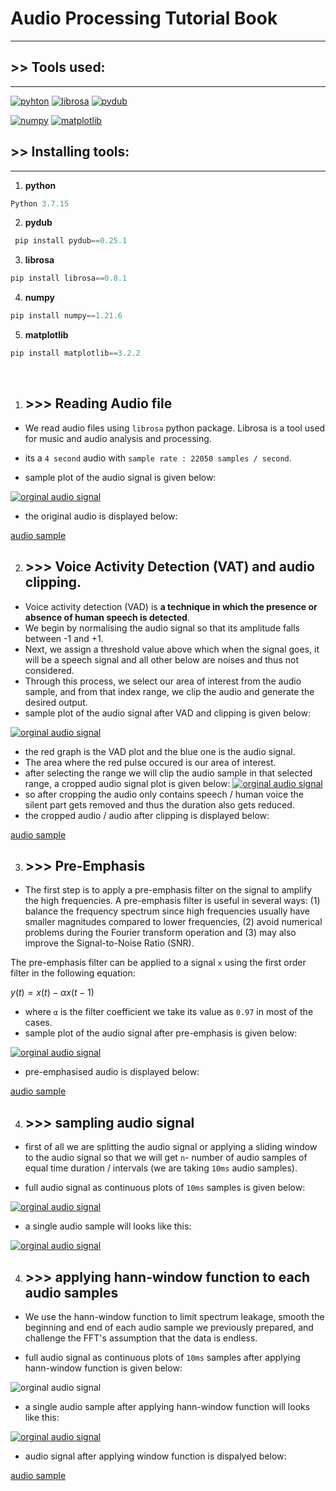  # Audio Processing Tutorial Book
---

## >> Tools used:
---

[![pyhton](https://www.python.org/static/community_logos/python-logo.png)](https://www.python.org/downloads/release/python-3715/)   [![librosa](https://librosa.org/images/librosa_logo_text.png)](https://librosa.org/)   [![pydub](https://images.g2crowd.com/uploads/product/image/large_detail/large_detail_86c4f17e5b0c4fc3d86420b9c7c5894c/pydub.png)](https://pydub.com/) 

[![numpy](https://ebssistemas.com/file/2021/05/NumPy-200x80.png)](https://numpy.org/)  [![matplotlib](https://matplotlib.org/2.0.2/plot_directive/mpl_examples/api/thumbnails/logo2.png)](https://matplotlib.org/stable/index.html)

## >> Installing tools:
---
1. <b>python</b>
 ```python
 Python 3.7.15
```
2.  <b>pydub</b>
```python
 pip install pydub==0.25.1 
```
3. <b> librosa </b> 
 ```python
 pip install librosa==0.8.1
```
4. <b>numpy</b>
 ```python
 pip install numpy==1.21.6
```
5. <b>matplotlib</b>
 ```python
 pip install matplotlib==3.2.2
```
<br>

1. ## >>> Reading Audio file
* We read audio files using `librosa` python package. Librosa is a tool used for music and audio analysis and processing.

* its a `4 second` audio with `sample rate : 22050 samples / second`.
*  sample plot of the audio signal is given below:
  
[![orginal audio signal](https://raw.githubusercontent.com/Ribin-Baby/Audio-Processing/main/images/1.png)](https://github.com/Ribin-Baby/Audio-Processing/tree/main/images)

* the original audio is displayed below:

[audio sample](https://user-images.githubusercontent.com/115212881/197967862-03e34890-4536-455e-9aad-b1eba1094514.mov)



2. ## >>> Voice Activity Detection (VAT) and audio clipping.
* Voice activity detection (VAD) is **a technique in which the presence or absence of human speech is detected**.
* We begin by normalising the audio signal so that its amplitude falls between -1 and +1.  
* Next, we assign a threshold value above which when the signal goes, it will be a speech signal and all other below are noises and thus not considered.
* Through this process, we select our area of interest from the audio sample, and from that index range, we clip the audio and generate the desired output.
*   sample plot of the audio signal after VAD  and clipping is given below:
  
[![orginal audio signal](https://raw.githubusercontent.com/Ribin-Baby/Audio-Processing/main/images/2.png)](https://github.com/Ribin-Baby/Audio-Processing/tree/main/images)

* the red graph is the VAD plot and the blue one is the audio signal.
* The area where the red pulse occured is our area of interest.
* after selecting the range we will clip the audio sample in that selected range, a cropped audio signal plot is given below:
[![orginal audio signal](https://raw.githubusercontent.com/Ribin-Baby/Audio-Processing/main/images/3.png)](https://github.com/Ribin-Baby/Audio-Processing/tree/main/images)
* so after cropping the audio only contains speech / human voice the silent part gets removed and thus the duration also gets reduced.
*  the cropped audio / audio after clipping is displayed below:

[audio sample](https://user-images.githubusercontent.com/115212881/197990158-d0e9e4ae-dddc-44f0-9988-dbad54480c6b.mov)


3. ## >>> Pre-Emphasis
* The first step is to apply a pre-emphasis filter on the signal to amplify the high frequencies. A pre-emphasis filter is useful in several ways: (1) balance the frequency spectrum since high frequencies usually have smaller magnitudes compared to lower frequencies, (2) avoid numerical problems during the Fourier transform operation and (3) may also improve the Signal-to-Noise Ratio (SNR).

The pre-emphasis filter can be applied to a signal  `x`  using the first order filter in the following equation:

$y(t)=x(t)−αx(t−1)$

* where `α` is the filter coefficient we take its value as `0.97` in most of the cases.
*   sample plot of the audio signal after pre-emphasis is given below:
  
[![orginal audio signal](https://raw.githubusercontent.com/Ribin-Baby/Audio-Processing/main/images/4.png)](https://github.com/Ribin-Baby/Audio-Processing/tree/main/images)

* pre-emphasised audio is displayed below:


[audio sample](https://user-images.githubusercontent.com/115212881/197996125-94f82bd4-176d-49c1-b9a7-53e48fe9fa2c.mov)

4. ## >>> sampling audio signal
* first of all we are splitting the audio signal or applying a sliding window to the audio signal so that we will get `n`- number of audio samples of equal time duration / intervals (we are taking `10ms` audio samples).

*   full audio signal as continuous plots of `10ms` samples is given below:
  
[![orginal audio signal](https://raw.githubusercontent.com/Ribin-Baby/Audio-Processing/main/images/frame.gif)](https://github.com/Ribin-Baby/Audio-Processing/tree/main/images/frame.gif)

* a single audio sample will looks like this:

[![orginal audio signal](https://raw.githubusercontent.com/Ribin-Baby/Audio-Processing/main/images/6.png)](https://github.com/Ribin-Baby/Audio-Processing/tree/main/images)


4. ## >>> applying hann-window function to each audio samples
* We use the hann-window function to limit spectrum leakage, smooth the beginning and end of each audio sample we previously prepared, and challenge the FFT's assumption that the data is endless.

*   full audio signal as continuous plots of `10ms` samples  after applying hann-window function is given below:
  
![orginal audio signal](https://raw.githubusercontent.com/Ribin-Baby/Audio-Processing/main/images/windows.gif)
* a single audio sample  after applying hann-window function will looks like this:

[![orginal audio signal](https://raw.githubusercontent.com/Ribin-Baby/Audio-Processing/main/images/7.png)](https://github.com/Ribin-Baby/Audio-Processing/tree/main/images)


* audio signal after applying window function is dispalyed below:

[audio sample](https://user-images.githubusercontent.com/115212881/198013223-fdf9dc17-0994-4526-ba01-409dc48aa690.mov)


